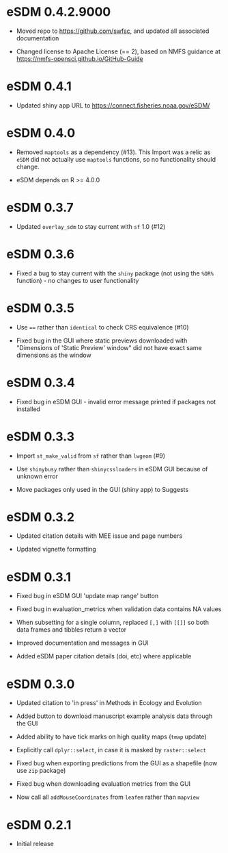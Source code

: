 # eSDM 0.4.2.9000

* Moved repo to https://github.com/swfsc, and updated all associated documentation

* Changed license to Apache License (== 2), based on NMFS guidance at https://nmfs-opensci.github.io/GitHub-Guide


# eSDM 0.4.1

* Updated shiny app URL to https://connect.fisheries.noaa.gov/eSDM/


# eSDM 0.4.0

* Removed `maptools` as a dependency (#13). This Import was a relic as `eSDM` did not actually use `maptools` functions, so no functionality should change.

* eSDM depends on R >= 4.0.0


# eSDM 0.3.7

* Updated `overlay_sdm` to stay current with `sf` 1.0 (#12)


# eSDM 0.3.6

* Fixed a bug to stay current with the `shiny` package (not using the `%OR%` function) - no changes to user functionality


# eSDM 0.3.5

* Use `==` rather than `identical` to check CRS equivalence (#10)

* Fixed bug in the GUI where static previews downloaded with "Dimensions of 'Static Preview' window" did not have exact same dimensions as the window


# eSDM 0.3.4

* Fixed bug in eSDM GUI - invalid error message printed if packages not installed


# eSDM 0.3.3

* Import `st_make_valid` from `sf` rather than `lwgeom` (#9)

* Use `shinybusy` rather than `shinycssloaders` in eSDM GUI because of unknown error

* Move packages only used in the GUI (shiny app) to Suggests


# eSDM 0.3.2

* Updated citation details with MEE issue and page numbers

* Updated vignette formatting 


# eSDM 0.3.1

* Fixed bug in eSDM GUI 'update map range' button

* Fixed bug in evaluation_metrics when validation data contains NA values

* When subsetting for a single column, replaced `[,]` with `[[]]` so both data frames and tibbles return a vector

* Improved documentation and messages in GUI

* Added eSDM paper citation details (doi, etc) where applicable


# eSDM 0.3.0

* Updated citation to 'in press' in Methods in Ecology and Evolution

* Added button to download manuscript example analysis data through the GUI

* Added ability to have tick marks on high quality maps (`tmap` update)

* Explicitly call `dplyr::select`, in case it is masked by `raster::select`

* Fixed bug when exporting predictions from the GUI as a shapefile (now use `zip` package)

* Fixed bug when downloading evaluation metrics from the GUI

* Now call all `addMouseCoordinates` from `leafem` rather than `mapview`


# eSDM 0.2.1

* Initial release
